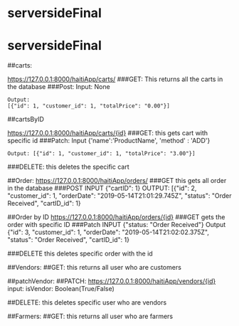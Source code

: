 # serversideFinal
# serversideFinal
##carts:

https://127.0.0.1:8000/haitiApp/carts/
###GET:
    This returns all the carts in the database
###Post: 
    Input: None

    Output: 
    [{"id": 1, "customer_id": 1, "totalPrice": "0.00"}]

##cartsByID 

https://127.0.0.1:8000/haitiApp/carts/{id}
###GET:
    this gets cart with specific id
###Patch:
    Input {'name':'ProductName', 'method' : 'ADD'}

    Output: [{"id": 1, "customer_id": 1, "totalPrice": "3.00"}]
###DELETE:
    this deletes the specific cart


##Order:
https://127.0.0.1:8000/haitiApp/orders/
###GET
    this gets all order in the database
###POST
    INPUT {"cartID": 1}
    OUTPUT: [{"id": 2, "customer_id": 1, "orderDate": "2019-05-14T21:01:29.745Z", "status": "Order Received", "cartID_id": 1}

##Order by ID
https://127.0.0.1:8000/haitiApp/orders/{id}
###GET
    gets the order with specific ID
###Patch
    INPUT {"status: "Order Received"}
    Output {"id": 3, "customer_id": 1, "orderDate": "2019-05-14T21:02:02.375Z", "status": "Order Received", "cartID_id": 1}


###DELETE
    this deletes specific order with the id


##Vendors:
##GET:
    this returns all user who are customers

##patchVendor:
##PATCH:
https://127.0.0.1:8000/haitiApp/vendors/{id}
    input:
    isVendor: Boolean(True/False)

##DELETE:
    this deletes specific user who are vendors

##Farmers:
##GET: 
this returns all user who are farmers



